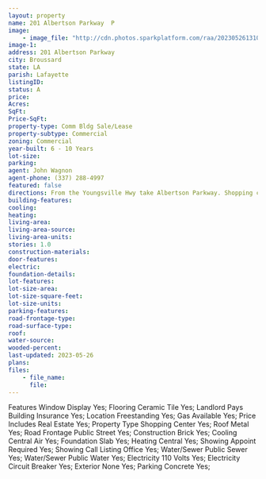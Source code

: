 ```yaml
---
layout: property
name: 201 Albertson Parkway  P
image:
    - image_file: "http://cdn.photos.sparkplatform.com/raa/20230526131019047307000000.jpg"
image-1:
address: 201 Albertson Parkway 
city: Broussard
state: LA
parish: Lafayette
listingID: 
status: A
price: 
Acres: 
SqFt: 
Price-SqFt: 
property-type: Comm Bldg Sale/Lease
property-subtype: Commercial
zoning: Commercial
year-built: 6 - 10 Years
lot-size: 
parking: 
agent: John Wagnon
agent-phone: (337) 288-4997
featured: false
directions: From the Youngsville Hwy take Albertson Parkway. Shopping center will be on the left.
building-features: 
cooling: 
heating: 
living-area: 
living-area-source: 
living-area-units: 
stories: 1.0
construction-materials: 
door-features: 
electric: 
foundation-details: 
lot-features: 
lot-size-area: 
lot-size-square-feet: 
lot-size-units: 
parking-features: 
road-frontage-type: 
road-surface-type: 
roof: 
water-source: 
wooded-percent: 
last-updated: 2023-05-26
plans: 
files:
    - file_name:
      file:
---
```

Features	Window Display	Yes;
Flooring	Ceramic Tile	Yes;
Landlord Pays	Building Insurance	Yes;
Location	Freestanding	Yes;
Gas	Available	Yes;
Price Includes	Real Estate	Yes;
Property Type	Shopping Center	Yes;
Roof	Metal	Yes;
Road Frontage	Public Street	Yes;
Construction	Brick	Yes;
Cooling	Central Air	Yes;
Foundation	Slab	Yes;
Heating	Central	Yes;
Showing	Appoint Required	Yes;
Showing	Call Listing Office	Yes;
Water/Sewer	Public Sewer	Yes;
Water/Sewer	Public Water	Yes;
Electricity	110 Volts	Yes;
Electricity	Circuit Breaker	Yes;
Exterior	None	Yes;
Parking	Concrete	Yes;

